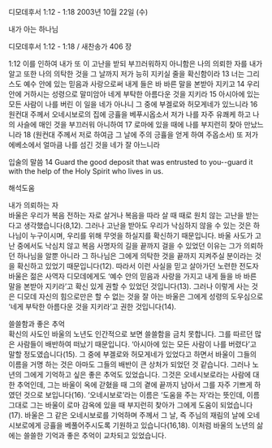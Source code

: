 디모데후서 1:12 - 1:18 
2003년 10월 22일 (수)

내가 아는 하나님



디모데후서 1:12 - 1:18 / 새찬송가 406 장


1:12 이를 인하여 내가 또 이 고난을 받되 부끄러워하지 아니함은 나의 의뢰한 자를 내가 알고 또한 나의 의탁한 것을 그 날까지 저가 능히 지키실 줄을 확신함이라
13 너는 그리스도 예수 안에 있는 믿음과 사랑으로써 내게 들은 바 바른 말을 본받아 지키고
14 우리 안에 거하시는 성령으로 말미암아 네게 부탁한 아름다운 것을 지키라
15 아시아에 있는 모든 사람이 나를 버린 이 일을 네가 아나니 그 중에 부겔로와 허모게네가 있느니라
16 원컨대 주께서 오네시보로의 집에 긍휼을 베푸시옵소서 저가 나를 자주 유쾌케 하고 나의 사슬에 매인 것을 부끄러워 아니하여
17 로마에 있을 때에 나를 부지런히 찾아 만났느니라
18 (원컨대 주께서 저로 하여금 그 날에 주의 긍휼을 얻게 하여 주옵소서) 또 저가 에베소에서 얼마큼 나를 섬긴 것을 네가 잘 아느니라

입술의 말씀
14 Guard the good deposit that was entrusted to you--guard it with the help of the Holy Spirit who lives in us.

해석도움





내가 의뢰하는 자  
바울은 우리가 복음 전하는 자로 살거나 복음을 따라 살 때 때로 원치 않는 고난을 받는다고 생각했습니다(8,12). 그러나 고난을 받아도 우리가 낙심하지 않을 수 있는 것은 하나님이 누구이시며, 우리를 위해 무엇을 하실지를 확신하기 때문입니다. 바울 사도가 고난 중에서도 낙심치 않고 복음 사명자의 길을 끝까지 걸을 수 있었던 이유는 그가 의뢰하던 하나님을 알뿐 아니라 그 하나님은 그에게 의탁한 것을 끝까지 지켜주실 분이라는 것을 확신하고 있었기 때문입니다(12). 따라서 이런 사실을 믿고 살아가던 노련한 전도자 바울은 젊은 사역자 디모데에게도 ‘예수 안의 믿음과 사랑을 가지고 내게 들을 바 바른 말을 본받아 지키라’고 확신 있게 권할 수 있었던 것입니다(13). 그러나 이렇게 사는 것은 디모데 자신의 힘으로만은 할 수 없는 것을 잘 아는 바울은 그에게 성령의 도우심으로 ‘네게 부탁한 아름다운 것을 지키라’고 권한 것입니다(14). 

쓸쓸함과 좋은 추억  
확신의 사도인 바울의 노년도 인간적으로 보면 쓸쓸함을 금치 못합니다. 그를 따르던 많은 사람들이 배반하여 떠났기 때문입니다. ‘아시아에 있는 모든 사람이 나를 버렸다’고 말할 정도였습니다(15). 그 중에 부겔로와 허모게네가 있었다고 하면서 바울이 그들의 이름을 거명 하는 것은 아마도 그들의 배반이 큰 상처가 되었던 것 같습니다. 그러나 노년의 그에게 기억하고 싶은 좋은 추억도 있었습니다. 그것은 오네시보로라는 사람에 대한 추억인데, 그는 바울이 옥에 갇혔을 때 그의 곁에 끝까지 남아서 그를 자주 기쁘게 하였던 것으로 보입니다(16). ‘오네시보로’라는 이름은 ‘도움을 주는 자’라는 뜻인데, 이름 그대로 그는 바울이 로마 감옥에 있을 때 부지런히 찾아가 그에게 도움이 되었습니다(17). 바울은 그 같은 오네시보로를 기억하며 주께서 그 날, 즉 주님의 재림의 날에 오네시보로에게 긍휼을 베풀어주시도록 기원하고 있습니다(16,18). 이처럼 바울의 노년의 삶에는 쓸쓸한 기억과 좋은 추억이 교차되고 있었습니다.